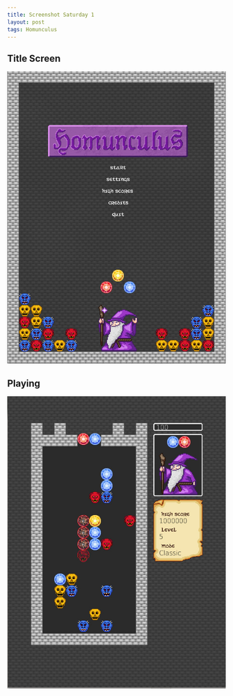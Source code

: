 ```yaml
---
title: Screenshot Saturday 1
layout: post
tags: Homunculus
---
```


## Title Screen
![Title screen](/images/screenshot0.jpg)    

## Playing
![Playing](/images/screenshot1.jpg)



